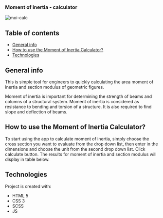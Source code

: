 ### Moment of inertia - calculator

![moi-calc](https://i.postimg.cc/9FdRd0WN/Screenshot-from-2020-06-06-19-18-09.png)

## Table of contents
* [General info](#general-info)
* [How to use the Moment of Inertia Calculator?](#features)
* [Technologies](#technologies)

## General info
This is simple tool for engineers to quickly calculating the area moment of inertia and section modulus of geometric figures. 

Moment of inertia is important for determining the strength of beams and columns of a structural system. Moment of inertia is considered as resistance to bending and torsion of a structure. It is also required to find slope and deflection of beams.

## How to use the Moment of Inertia Calculator?
To start using the app to calculate moment of inertia, simply choose the cross section you want to evaluate from the drop down list, then enter in the dimensions and choose the unit from the second drop down list. Click calculate button. The results for moment of inertia and section modulus will display in table below.
	
## Technologies
Project is created with:
* HTML 5
* CSS 3
* SCSS
* JS


